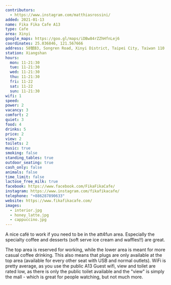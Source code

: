 ```yaml
---
contributors:
  - https://www.instagram.com/matthiasrossini/
added: 2021-01-13
name: Fika Fika Cafe A13
type: Cafe
area: Xinyi
google_maps: https://goo.gl/maps/iDBw84rZZhHfnLej6
coordinates: 25.036846, 121.567666
address: 58號B3, Songren Road, Xinyi District, Taipei City, Taiwan 110
station: Xiangshan
hours:
  mon: 11-21:30
  tue: 11-21:30
  wed: 11-21:30
  thu: 11-21:30
  fri: 11-22
  sat: 11-22
  sun: 11-21:30
wifi: 1
speed: 
power: 2
vacancy: 3
comfort: 2
quiet: 3
food: 4
drinks: 5
price: 2
view: 2
toilets: 2
music: true
smoking: false
standing_tables: true
outdoor_seating: true
cash_only: false
animals: false
time_limit: false
lactose_free_milk: true
facebook: https://www.facebook.com/FikaFikaCafe/
instagram: https://www.instagram.com/fikafikacafe/
telephone: "+886287890633"
website: https://www.fikafikacafe.com/
images:
  - interior.jpg
  - honey_latte.jpg
  - cappuccino.jpg
---
```


A nice café to work if you need to be in the att4fun area. Especially the specialty coffee and desserts (soft serve ice cream and waffles!!) are great.

The top area is reserved for working, while the lower area is meant for more casual coffee drinking. This also means that plugs are only available at the top area (available for every other seat with USB and normal outlets). WiFi is pretty average, as you use the public A13 Guest wifi, view and toilet are rated low, as there is only the public toilet available and the "view" is simply the mall - which is great for people watching, but not much more.